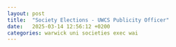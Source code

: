 ```yaml
---
layout: post
title:  "Society Elections - UWCS Publicity Officer"
date:   2025-03-14 12:56:12 +0200
categories: warwick uni societies exec wai
---
```







